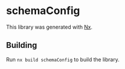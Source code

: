# schemaConfig

This library was generated with [Nx](https://nx.dev).

## Building

Run `nx build schemaConfig` to build the library.
